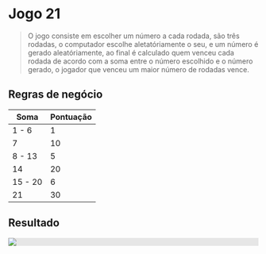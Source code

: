 # Jogo 21 

> O jogo consiste em escolher um número a cada rodada, são três rodadas, o computador escolhe aletatóriamente o seu, e um número é gerado aleatóriamente, ao final é calculado quem venceu cada rodada de acordo com a soma entre o número escolhido e o número gerado, o jogador que venceu um maior número de rodadas vence. 

## Regras de negócio
Soma | Pontuação
------------ | -------- 
1 - 6 | 1
7 | 10
8 - 13 | 5
14 | 20
15 - 20 | 6
21 | 30

## Resultado
<img style="display: block;-webkit-user-select: none;margin: auto;background-color: hsl(0, 0%, 90%);" src="https://i.imgur.com/9VYofnm.gif">


